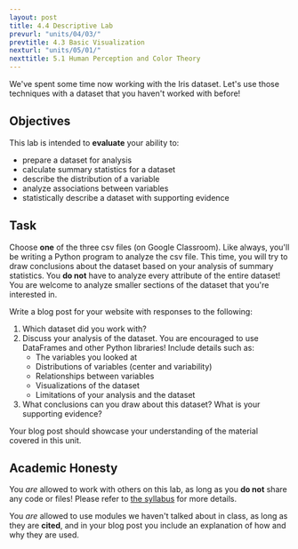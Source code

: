 ```yaml
---
layout: post
title: 4.4 Descriptive Lab
prevurl: "units/04/03/"
prevtitle: 4.3 Basic Visualization
nexturl: "units/05/01/"
nexttitle: 5.1 Human Perception and Color Theory
---
```

We've spent some time now working with the Iris dataset. Let's use those techniques with a dataset that you haven't worked with before!

## Objectives
This lab is intended to **evaluate** your ability to:
  * prepare a dataset for analysis
  * calculate summary statistics for a dataset
  * describe the distribution of a variable
  * analyze associations between variables
  * statistically describe a dataset with supporting evidence

## Task
Choose **one** of the three csv files (on Google Classroom). Like always, you'll be writing a Python program to analyze the csv file. This time, you will try to draw conclusions about the dataset based on your analysis of summary statistics. You **do not** have to analyze every attribute of the entire dataset! You are welcome to analyze smaller sections of the dataset that you're interested in.

Write a blog post for your website with responses to the following:
  1. Which dataset did you work with?
  1. Discuss your analysis of the dataset. You are encouraged to use DataFrames and other Python libraries! Include details such as:
     * The variables you looked at
     * Distributions of variables (center and variability)
     * Relationships between variables
     * Visualizations of the dataset
     * Limitations of your analysis and the dataset
  1. What conclusions can you draw about this dataset? What is your supporting evidence?

Your blog post should showcase your understanding of the material covered in this unit.

## Academic Honesty
You _are_ allowed to work with others on this lab, as long as you **do not** share any code or files! Please refer to [the syllabus]({{site.baseurl}}/syllabus#academic-honesty) for more details.

You _are_ allowed to use modules we haven't talked about in class, as long as they are **cited**, and in your blog post you include an explanation of how and why they are used.